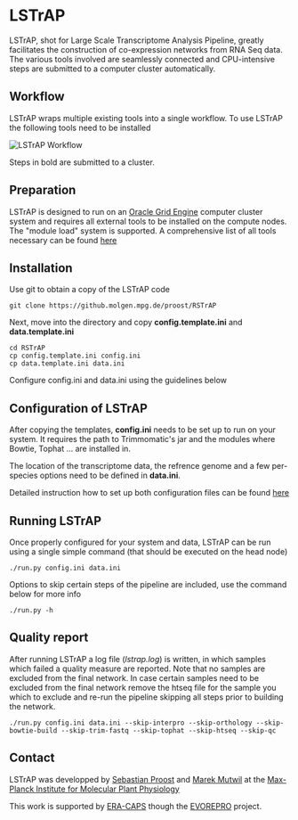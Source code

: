 # LSTrAP
LSTrAP, shot for Large Scale Transcriptome Analysis Pipeline, greatly facilitates the construction of co-expression networks from
RNA Seq data. The various tools involved are seamlessly connected and  CPU-intensive steps are submitted to a computer cluster 
automatically. 

## Workflow
LSTrAP wraps multiple existing tools into a single workflow. To use LSTrAP the following tools need to be installed

![LSTrAP Workflow](docs/images/LSTrAP_workflow.png "Steps automated by LSTrAP")

Steps in bold are submitted to a cluster.

## Preparation
LSTrAP is designed to run on an [Oracle Grid Engine](https://www.oracle.com/sun/index.html) computer cluster system and requires 
all external tools to be installed on the compute nodes. The "module load" system is supported. A comprehensive list of all tools 
necessary can be found  [here](docs/preparation.md)

## Installation
Use git to obtain a copy of the LSTrAP code

    git clone https://github.molgen.mpg.de/proost/RSTrAP

Next, move into the directory and copy **config.template.ini** and **data.template.ini**

    cd RSTrAP
    cp config.template.ini config.ini
    cp data.template.ini data.ini

Configure config.ini and data.ini using the guidelines below

## Configuration of LSTrAP

After copying the templates, **config.ini** needs to be set up to run on your system. It requires the path to Trimmomatic's jar and the
modules where Bowtie, Tophat ... are installed in.

The location of the transcriptome data, the refrence genome and a few per-species options need to be defined in **data.ini**. 

Detailed instruction how to set up both configuration files can be found [here](docs/configuration.md)

## Running LSTrAP
Once properly configured for your system and data, LSTrAP can be run using a single simple command (that should be executed on the head node)

    ./run.py config.ini data.ini

Options to skip certain steps of the pipeline are included, use the command below for more info

    ./run.py -h

## Quality report
After running LSTrAP a log file (*lstrap.log*) is written, in which samples which failed a quality measure
are reported. Note that no samples are excluded from the final network. In case certain samples need to be excluded
from the final network remove the htseq file for the sample you which to exclude and re-run the pipeline skipping all
steps prior to building the network.

    ./run.py config.ini data.ini --skip-interpro --skip-orthology --skip-bowtie-build --skip-trim-fastq --skip-tophat --skip-htseq --skip-qc
    
## Contact

LSTrAP was developped by [Sebastian Proost](mailto:proost@mpimp-golm.mpg.de) and [Marek Mutwil](mailto:mutwil@mpimp-golm.mpg.de) at the [Max-Planck Institute for Molecular Plant Physiology](http://www.mpimp-golm.mpg.de/2168/en)

This work is supported by [ERA-CAPS](http://www.eracaps.org/) though the [EVOREPRO](http://www.evorepro.org/) project.